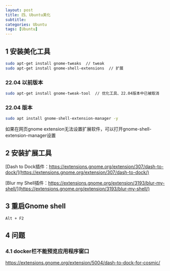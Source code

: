 ```yaml
---
layout: post
title: 四、Ubuntu美化
subtitle: 
categories: Ubuntu
tags: [Ubuntu]
---
```



## 1 安装美化工具
```sh
sudo apt-get install gnome-tweaks  // tweak
sudo apt-get install gnome-shell-extensions  // 扩展
```

### 22.04 以前版本

```sh
sudo apt-get install gnome-tweak-tool  // 优化工具、22.04版本中已被取消
```

### 22.04 版本

```sh
sudo apt install gnome-shell-extension-manager -y
```

如果在网页gnome extension无法设置扩展软件，可以打开gnome-shell-extension-manager设置

## 2 安装扩展工具

[Dash to Dock插件：https://extensions.gnome.org/extension/307/dash-to-dock/](https://extensions.gnome.org/extension/307/dash-to-dock/)

[Blur my Shell插件：https://extensions.gnome.org/extension/3193/blur-my-shell/](https://extensions.gnome.org/extension/3193/blur-my-shell/)

## 3 重启Gnome shell

`Alt + F2`

## 4 问题

### 4.1 docker栏不能预览应用程序窗口

https://extensions.gnome.org/extension/5004/dash-to-dock-for-cosmic/
